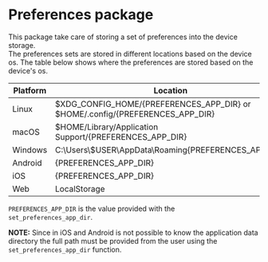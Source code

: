 # Preferences package
This package take care of storing a set of preferences into the device storage.  
The preferences sets are stored in different locations based on the device os. The table below shows
where the preferences are stored based on the device's os.

|Platform | Location |  
| ------- | ---------------- |  
| Linux   | $XDG_CONFIG_HOME/{PREFERENCES_APP_DIR} or $HOME/.config/{PREFERENCES_APP_DIR} |  
| macOS   | $HOME/Library/Application Support/{PREFERENCES_APP_DIR} |  
| Windows |  C:\Users\\$USER\AppData\Roaming\{PREFERENCES_APP_DIR} |  
| Android | {PREFERENCES_APP_DIR} |  
| iOS     | {PREFERENCES_APP_DIR} |  
| Web | LocalStorage |  

`PREFERENCES_APP_DIR` is the value provided with the `set_preferences_app_dir`.  

**NOTE:** Since in iOS and Android is not possible to know the 
application data directory the full path must be provided from the user 
using the `set_preferences_app_dir` function.

